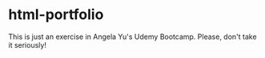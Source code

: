 # html-portfolio
This is just an exercise in Angela Yu's Udemy Bootcamp. Please, don't take it seriously!
